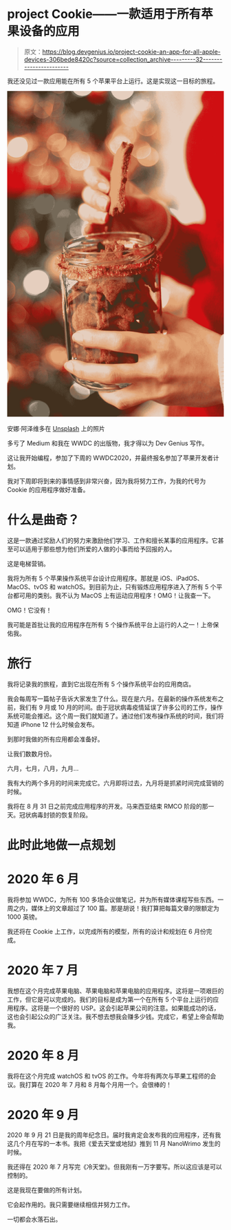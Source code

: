 # project Cookie——一款适用于所有苹果设备的应用

> 原文：<https://blog.devgenius.io/project-cookie-an-app-for-all-apple-devices-306bede8420c?source=collection_archive---------32----------------------->

我还没见过一款应用能在所有 5 个苹果平台上运行。这是实现这一目标的旅程。

![](img/2306853445341edb6ef1be2ce65c8803.png)

安娜·阿泽维多在 [Unsplash](https://unsplash.com?utm_source=medium&utm_medium=referral) 上的照片

多亏了 Medium 和我在 WWDC 的出版物，我才得以为 Dev Genius 写作。

这让我开始编程，参加了下周的 WWDC2020，并最终报名参加了苹果开发者计划。

我对下周即将到来的事情感到非常兴奋，因为我将努力工作，为我的代号为 Cookie 的应用程序做好准备。

# 什么是曲奇？

这是一款通过奖励人们的努力来激励他们学习、工作和擅长某事的应用程序。它甚至可以适用于那些想为他们所爱的人做的小事而给予回报的人。

这是电梯营销。

我将为所有 5 个苹果操作系统平台设计应用程序。那就是 iOS、iPadOS、MacOS、tvOS 和 watchOS。到目前为止，只有锻炼应用程序进入了所有 5 个平台都可用的类别。我不认为 MacOS 上有运动应用程序！OMG！让我查一下。

OMG！它没有！

我可能是首批让我的应用程序在所有 5 个操作系统平台上运行的人之一！上帝保佑我。

# 旅行

我将记录我的旅程，直到它出现在所有 5 个操作系统平台的应用商店。

我会每周写一篇帖子告诉大家发生了什么。现在是六月。在最新的操作系统发布之前，我们有 9 月或 10 月的时间。由于冠状病毒疫情延误了许多公司的工作，操作系统可能会推迟。这个周一我们就知道了。通过他们发布操作系统的时间，我们将知道 iPhone 12 什么时候会发布。

到那时我做的所有应用都会准备好。

让我们数数月份。

六月，七月，八月，九月…

我有大约两个多月的时间来完成它。六月即将过去，九月将是抓紧时间完成营销的时候。

我将在 8 月 31 日之前完成应用程序的开发。马来西亚结束 RMCO 阶段的那一天。冠状病毒封锁的恢复阶段。

# 此时此地做一点规划

# 2020 年 6 月

我将参加 WWDC，为所有 100 多场会议做笔记，并为所有媒体课程写些东西。一周之内，媒体上的文章超过了 100 篇。那是胡说！我打算把每篇文章的限额定为 1000 英镑。

我还将在 Cookie 上工作，以完成所有的模型，所有的设计和规划在 6 月份完成。

# 2020 年 7 月

我想在这个月完成苹果电脑、苹果电脑和苹果电脑的应用程序。这将是一项艰巨的工作，但它是可以完成的。我们的目标是成为第一个在所有 5 个平台上运行的应用程序。这将是一个很好的 USP。这会引起苹果公司的注意。如果能成功的话，这也会引起公众的广泛关注。我不想去想我会赚多少钱。完成它，希望上帝会帮助我。

# 2020 年 8 月

我将在这个月完成 watchOS 和 tvOS 的工作。今年将有两次与苹果工程师的会议。我打算在 2020 年 7 月和 8 月每个月用一个。会很棒的！

# 2020 年 9 月

2020 年 9 月 21 日是我的周年纪念日。届时我肯定会发布我的应用程序，还有我这几个月在写的一本书。我把《爱去天堂或地狱》推到 11 月 NanoWrimo 发生的时候。

我还得在 2020 年 7 月写完《冷天堂》。但我刚有一万字要写。所以这应该是可以控制的。

这是我现在要做的所有计划。

它会起作用的。我只需要继续相信并努力工作。

一切都会水落石出。